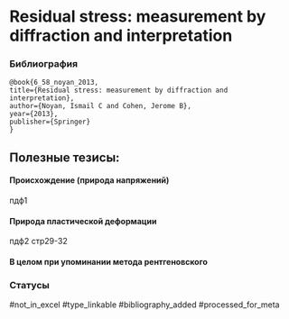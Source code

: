 # Residual stress: measurement by diffraction and interpretation

### Библиография
```
@book{6_58_noyan_2013,
title={Residual stress: measurement by diffraction and interpretation},
author={Noyan, Ismail C and Cohen, Jerome B},
year={2013},
publisher={Springer}
}
```

## Полезные тезисы:

#### Происхождение (природа напряжений)
пдф1

#### Природа пластической деформации
пдф2 стр29-32


#### В целом при упоминании метода рентгеновского

### Статусы
#not_in_excel 
#type_linkable 
#bibliography_added
#processed_for_meta

